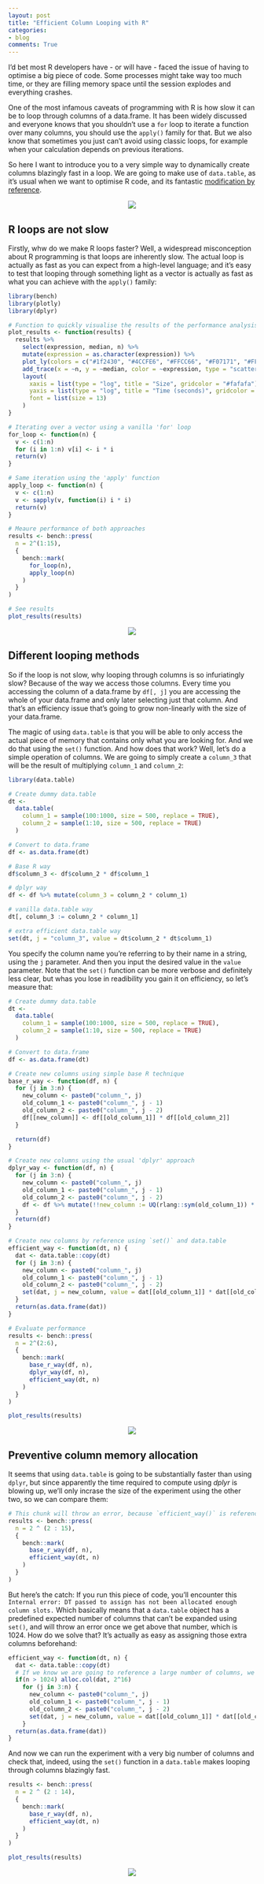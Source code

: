 ```yaml
---
layout: post
title: "Efficient Column Looping with R"
categories:
- blog
comments: True
---
```


I’d bet most R developers have - or will have - faced the issue of
having to optimise a big piece of code. Some processes might take way
too much time, or they are filling memory space until the session
explodes and everything crashes.

One of the most infamous caveats of programming with R is how slow it
can be to loop through columns of a data.frame. It has been widely
discussed and everyone knows that you shouldn’t use a `for` loop to
iterate a function over many columns, you should use the `apply()`
family for that. But we also know that sometimes you just can’t avoid
using classic loops, for example when your calculation depends on
previous iterations.

So here I want to introduce you to a very simple way to dynamically
create columns blazingly fast in a loop. We are going to make use of
`data.table`, as it’s usual when we want to optimise R code, and its
fantastic [modification by
reference](https://cran.r-project.org/web/packages/data.table/vignettes/datatable-reference-semantics.html).

<center><img src="https://raw.githubusercontent.com/aljrico/blog/master/_posts/images/column.jpg"></center>

R loops are not slow
--------------------

Firstly, whw do we make R loops faster? Well, a widespread misconception
about R programming is that loops are inherently slow. The actual loop
is actually as fast as you can expect from a high-level language; and
it’s easy to test that looping through something light as a vector is
actually as fast as what you can achieve with the `apply()` family:

``` r
library(bench)
library(plotly)
library(dplyr)

# Function to quickly visualise the results of the performance analysis. We'll be using this function across this article
plot_results <- function(results) {
  results %>%
    select(expression, median, n) %>%
    mutate(expression = as.character(expression)) %>%
    plot_ly(colors = c("#1f2430", "#4CCFE6", "#FFCC66", "#F07171", "#FF9940")) %>%
    add_trace(x = ~n, y = ~median, color = ~expression, type = "scatter", mode = "lines+markers") %>%
    layout(
      xaxis = list(type = "log", title = "Size", gridcolor = "#fafafa"),
      yaxis = list(type = "log", title = "Time (seconds)", gridcolor = "#fafafa"),
      font = list(size = 13)
    )
}

# Iterating over a vector using a vanilla 'for' loop
for_loop <- function(n) {
  v <- c(1:n)
  for (i in 1:n) v[i] <- i * i
  return(v)
}

# Same iteration using the 'apply' function
apply_loop <- function(n) {
  v <- c(1:n)
  v <- sapply(v, function(i) i * i)
  return(v)
}

# Meaure performance of both approaches
results <- bench::press(
  n = 2^(1:15),
  {
    bench::mark(
      for_loop(n),
      apply_loop(n)
    )
  }
)

# See results
plot_results(results)
```

<center><img src="https://raw.githubusercontent.com/aljrico/blog/master/_posts/rmarkdown/efficient_looping/file_1.png"></center>

Different looping methods
-------------------------

So if the loop is not slow, why looping through columns is so
infuriatingly slow? Because of the way we access those columns. Every
time you accessing the column of a data.frame by `df[, j]` you are
accessing the whole of your data.frame and only later selecting just
that column. And that’s an efficiency issue that’s going to grow
non-linearly with the size of your data.frame.

The magic of using `data.table` is that you will be able to only access
the actual piece of memory that contains only what you are looking for.
And we do that using the `set()` function. And how does that work? Well,
let’s do a simple operation of columns. We are going to simply create a
`column_3` that will be the result of multiplying `column_1` and
`column_2`:

``` r
library(data.table)

# Create dummy data.table
dt <-
  data.table(
    column_1 = sample(100:1000, size = 500, replace = TRUE),
    column_2 = sample(1:10, size = 500, replace = TRUE)
  )

# Convert to data.frame
df <- as.data.frame(dt)

# Base R way
df$column_3 <- df$column_2 * df$column_1

# dplyr way
df <- df %>% mutate(column_3 = column_2 * column_1)

# vanilla data.table way
dt[, column_3 := column_2 * column_1]

# extra efficient data.table way
set(dt, j = "column_3", value = dt$column_2 * dt$column_1)
```

You specify the column name you’re referring to by their name in a
string, using the `j` parameter. And then you input the desired value in
the `value` parameter. Note that the `set()` function can be more
verbose and definitely less clear, but whas you lose in readibility you
gain it on efficiency, so let’s measure that:

``` r
# Create dummy data.table
dt <-
  data.table(
    column_1 = sample(100:1000, size = 500, replace = TRUE),
    column_2 = sample(1:10, size = 500, replace = TRUE)
  )

# Convert to data.frame
df <- as.data.frame(dt)

# Create new columns using simple base R technique
base_r_way <- function(df, n) {
  for (j in 3:n) {
    new_column <- paste0("column_", j)
    old_column_1 <- paste0("column_", j - 1)
    old_column_2 <- paste0("column_", j - 2)
    df[[new_column]] <- df[[old_column_1]] * df[[old_column_2]]
  }

  return(df)
}

# Create new columns using the usual 'dplyr' approach
dplyr_way <- function(df, n) {
  for (j in 3:n) {
    new_column <- paste0("column_", j)
    old_column_1 <- paste0("column_", j - 1)
    old_column_2 <- paste0("column_", j - 2)
    df <- df %>% mutate(!!new_column := UQ(rlang::sym(old_column_1)) * UQ(rlang::sym(old_column_2)))
  }
  return(df)
}

# Create new columns by reference using `set()` and data.table
efficient_way <- function(dt, n) {
  dat <- data.table::copy(dt)
  for (j in 3:n) {
    new_column <- paste0("column_", j)
    old_column_1 <- paste0("column_", j - 1)
    old_column_2 <- paste0("column_", j - 2)
    set(dat, j = new_column, value = dat[[old_column_1]] * dat[[old_column_2]])
  }
  return(as.data.frame(dat))
}

# Evaluate performance
results <- bench::press(
  n = 2^(2:6),
  {
    bench::mark(
      base_r_way(df, n),
      dplyr_way(df, n),
      efficient_way(dt, n)
    )
  }
)

plot_results(results)
```

<center><img src="https://raw.githubusercontent.com/aljrico/blog/master/_posts/rmarkdown/efficient_looping/file_2.png"></center>


Preventive column memory allocation
-----------------------------------

It seems that using `data.table` is going to be substantially faster
than using `dplyr`, but since apparently the time required to compute
using *dplyr* is blowing up, we’ll only incrase the size of the
experiment using the other two, so we can compare them:

``` r
# This chunk will throw an error, because `efficient_way()` is referencing more columns than they exist
results <- bench::press(
  n = 2 ^ (2 : 15),
  {
    bench::mark(
      base_r_way(df, n),
      efficient_way(dt, n)
    )
  }
)
```

But here’s the catch: If you run this piece of code, you’ll encounter
this
`Internal error: DT passed to assign has not been allocated enough column slots.`
Which basically means that a `data.table` object has a predefined
expected number of columns that can’t be expanded using `set()`, and
will throw an error once we get above that number, which is 1024. How do
we solve that? It’s actually as easy as assigning those extra columns
beforehand:

``` r
efficient_way <- function(dt, n) {
  dat <- data.table::copy(dt)
  # If we know we are going to reference a large number of columns, we should allocate memory for them
  if(n > 1024) alloc.col(dat, 2^16) 
    for (j in 3:n) {
      new_column <- paste0("column_", j)
      old_column_1 <- paste0("column_", j - 1)
      old_column_2 <- paste0("column_", j - 2)
      set(dat, j = new_column, value = dat[[old_column_1]] * dat[[old_column_2]])
    }
  return(as.data.frame(dat))
}
```

And now we can run the experiment with a very big number of columns and
check that, indeed, using the `set()` function in a `data.table` makes
looping through columns blazingly fast.

``` r
results <- bench::press(
  n = 2 ^ (2 : 14),
  {
    bench::mark(
      base_r_way(df, n),
      efficient_way(dt, n)
    )
  }
)

plot_results(results)
```

<center><img src="https://raw.githubusercontent.com/aljrico/blog/master/_posts/rmarkdown/efficient_looping/file_3.png"></center>

